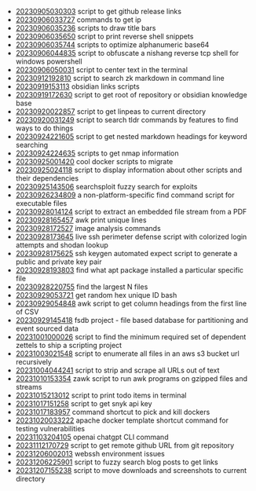 - [20230905030303](/zet/20230905030303/README.md) script to get github release links
- [20230906033727](/zet/20230906033727/README.md) commands to get ip
- [20230906035236](/zet/20230906035236/README.md) scripts to draw title bars
- [20230906035650](/zet/20230906035650/README.md) script to print reverse shell snippets
- [20230906035744](/zet/20230906035744/README.md) scripts to optimize alphanumeric base64
- [20230906044835](/zet/20230906044835/README.md) script to obfuscate a nishang reverse tcp shell for windows powershell
- [20230906050031](/zet/20230906050031/README.md) script to center text in the terminal
- [20230912192810](/zet/20230912192810/README.md) script to search zk markdown in command line
- [20230919153113](/zet/20230919153113/README.md) obsidian links scripts
- [20230919172630](/zet/20230919172630/README.md) script to get root of repository or obsidian knowledge base
- [20230920022857](/zet/20230920022857/README.md) script to get linpeas to current directory
- [20230920031249](/zet/20230920031249/README.md) script to search tldr commands by features to find ways to do things
- [20230924221605](/zet/20230924221605/README.md) script to get nested markdown headings for keyword searching
- [20230924224635](/zet/20230924224635/README.md) scripts to get nmap information
- [20230925001420](/zet/20230925001420/README.md) cool docker scripts to migrate
- [20230925024118](/zet/20230925024118/README.md) script to display information about other scripts and their dependencies
- [20230925143506](/zet/20230925143506/README.md) searchsploit fuzzy search for exploits
- [20230926234809](/zet/20230926234809/README.md) a non-platform-specific find command script for executable files
- [20230928014124](/zet/20230928014124/README.md) script to extract an embedded file stream from a PDF
- [20230928165457](/zet/20230928165457/README.md) awk print unique lines
- [20230928172527](/zet/20230928172527/README.md) image analysis commands
- [20230928173645](/zet/20230928173645/README.md) live ssh perimeter defense script with colorized login attempts and shodan lookup
- [20230928175625](/zet/20230928175625/README.md) ssh keygen automated expect script to generate a public and private key pair
- [20230928193803](/zet/20230928193803/README.md) find what apt package installed a particular specific file
- [20230928220755](/zet/20230928220755/README.md) find the largest N files
- [20230929053721](/zet/20230929053721/README.md) get random hex unique ID bash
- [20230929054848](/zet/20230929054848/README.md) awk script to get column headings from the first line of CSV
- [20230929145418](/zet/20230929145418/README.md) fsdb project - file based database for partitioning and event sourced data
- [20231001000026](/zet/20231001000026/README.md) script to find the minimum required set of dependent zettels to ship a scripting project
- [20231003021548](/zet/20231003021548/README.md) script to enumerate all files in an aws s3 bucket url recursively
- [20231004044241](/zet/20231004044241/README.md) script to strip and scrape all URLs out of text
- [20231010153354](/zet/20231010153354/README.md) zawk script to run awk programs on gzipped files and streams
- [20231015213012](/zet/20231015213012/README.md) script to print todo items in terminal
- [20231017151258](/zet/20231017151258/README.md) script to get snyk api key
- [20231017183957](/zet/20231017183957/README.md) command shortcut to pick and kill dockers
- [20231020033222](/zet/20231020033222/README.md) apache docker template shortcut command for testing vulnerabilities
- [20231103204105](/zet/20231103204105/README.md) openai chatgpt CLI command
- [20231112170729](/zet/20231112170729/README.md) script to get remote github URL from git repository
- [20231206002013](/zet/20231206002013/README.md) webssh environment issues
- [20231206225901](/zet/20231206225901/README.md) script to fuzzy search blog posts to get links
- [20231207155238](/zet/20231207155238/README.md) script to move downloads and screenshots to current directory
